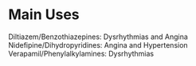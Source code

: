 # Main Uses

Diltiazem/Benzothiazepines: Dysrhythmias and Angina
Nidefipine/Dihydropyridines: Angina and Hypertension
Verapamil/Phenylalkylamines: Dysrhythmias